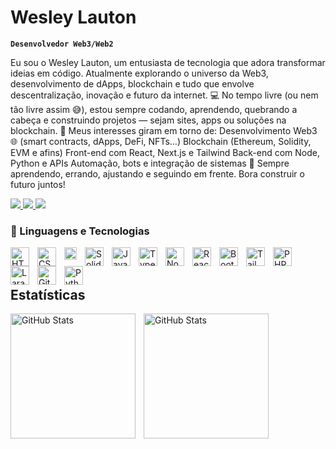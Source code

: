 # Wesley Lauton

**`Desenvolvedor Web3/Web2`**

Eu sou o Wesley Lauton, um entusiasta de tecnologia que adora transformar ideias em código. Atualmente explorando o universo da Web3, desenvolvimento de dApps, blockchain e tudo que envolve descentralização, inovação e futuro da internet.
💻 No tempo livre (ou nem tão livre assim 😅), estou sempre codando, aprendendo, quebrando a cabeça e construindo projetos — sejam sites, apps ou soluções na blockchain.
🔗 Meus interesses giram em torno de:
Desenvolvimento Web3 🌐 (smart contracts, dApps, DeFi, NFTs…)
Blockchain (Ethereum, Solidity, EVM e afins)
Front-end com React, Next.js e Tailwind
Back-end com Node, Python e APIs
Automação, bots e integração de sistemas
🧠 Sempre aprendendo, errando, ajustando e seguindo em frente. Bora construir o futuro juntos!


          
<p align="left">
    <a href="https://www.instagram.com/wesley_lauton_sf" > 
        <img src="https://custom-icon-badges.demolab.com/badge/-Instagram-F25278?style=for-the-badge&logo=instagram&logoColor=white">
    </a>
    <a href = "https://www.instagram.com/bocaiuvanews/">
        <img src = "https://custom-icon-badges.demolab.com/badge/Minas Gerais-BR-purple?style=for-the-badge&logo=location&logoColor=white" > 
    </a>
    <a href = "https://www.youtube.com/@wesleyuzumakicripto">
        <img src = "https://custom-icon-badges.demolab.com/youtube/channel/subscribers/UCAHuk-Pb-abd2mRygxSjQgw?color=%23E05D44&label=Hardtech&logo=video&logoColor=white&style=for-the-badge&labelColor=CE4630">
    </a>
</p>

### 🤖 Linguagens e Tecnologias

<img 
    align="left" 
    alt="HTML"
    title="HTML" 
    width="30px" 
    style="padding-right: 10px;" 
    src="https://cdn.jsdelivr.net/gh/devicons/devicon@latest/icons/html5/html5-original.svg" 
/>
<img 
    align="left" 
    alt="CSS" 
    title="CSS"
    width="30px" 
    style="padding-right: 10px;" 
    src="https://cdn.jsdelivr.net/gh/devicons/devicon@latest/icons/css3/css3-original.svg" 
/>

<img 
    align="left"
    alt="RUST"
    title="RUST"
    width="20px"
    style="padding-right: 10px;"
    src="https://cdn.jsdelivr.net/gh/devicons/devicon@latest/icons/rust/rust-original.svg"
/>
          
<img
    align="left"
    alt="Solidity"
    title="Solidity"
    width="30px"
    style="padding-right: 10px;"
    src="https://cdn.jsdelivr.net/gh/devicons/devicon@latest/icons/solidity/solidity-original.svg"
/>
<img
    align="left" 
    alt="JavaScript" 
    title="JavaScript"
    width="30px" 
    style="padding-right: 10px;" 
    src="https://cdn.jsdelivr.net/gh/devicons/devicon@latest/icons/javascript/javascript-original.svg" 
/>
<img 
    align="left" 
    alt="TypeScript"
    title="TypeScript" 
    width="30px" 
    style="padding-right: 10px;" 
    src="https://cdn.jsdelivr.net/gh/devicons/devicon@latest/icons/typescript/typescript-original.svg" 
/>
<img
    align="left"
    alt="Nodejs"
    title="Nodejs"
    width="30px"
    style="padding-right: 10px;"
    src="https://cdn.jsdelivr.net/gh/devicons/devicon@latest/icons/nodejs/nodejs-plain-wordmark.svg"
/>
<img 
    align="left" 
    alt="React"
    title="React" 
    width="30px" 
    style="padding-right: 10px;" 
    src="https://cdn.jsdelivr.net/gh/devicons/devicon@latest/icons/react/react-original.svg" 
/>
<img 
    align="left" 
    alt="Bootstrap"
    title="Bootstrap" 
    width="30px" 
    style="padding-right: 10px;" 
    src="https://cdn.jsdelivr.net/gh/devicons/devicon@latest/icons/bootstrap/bootstrap-original.svg" 
/>
<img 
    align="left" 
    alt="Tailwind" 
    title="Tailwind"
    width="30px" 
    style="padding-right: 10px;" 
    src="https://cdn.jsdelivr.net/gh/devicons/devicon@latest/icons/tailwindcss/tailwindcss-original.svg" 
/>

<img 
    align="left" 
    alt="PHP" 
    title="PHP"
    width="30px" 
    style="padding-right: 10px;" 
    src="https://cdn.jsdelivr.net/gh/devicons/devicon@latest/icons/php/php-original.svg" 
/>
<img 
    align="left" 
    alt="Laravel" 
    title="Laravel"
    width="30px" 
    style="padding-right: 10px;" 
    src="https://cdn.jsdelivr.net/gh/devicons/devicon@latest/icons/laravel/laravel-original.svg" 
/>

<img 
    align="left" 
    alt="Git" 
    title="Git"
    width="30px" 
    style="padding-right: 10px;" 
    src="https://cdn.jsdelivr.net/gh/devicons/devicon@latest/icons/git/git-original.svg" 
/>
<img 
    align="left" 
    alt="Python" 
    title="Python"
    width="30px" 
    style="padding-right: 10px;" 
    src="https://cdn.jsdelivr.net/gh/devicons/devicon@latest/icons/python/python-original.svg" 
/>

<br/>
<br/>

## Estatísticas

<p>
  <img 
    align="left" 
    alt="GitHub Stats" 
    height="200" 
    style="padding-right: 10px;" 
    src="https://github-readme-stats.vercel.app/api?username=lautonwesley&show_icons=true&theme=dracula&include_all_commits=true&locale=pt-br" 
  />

<img 
      align="left" 
      alt="GitHub Stats" 
      height="200" 
      src="https://github-readme-stats.vercel.app/api/top-langs/?username=lautonwesley&layout=compact&theme=dracula" 
  />

</p>
